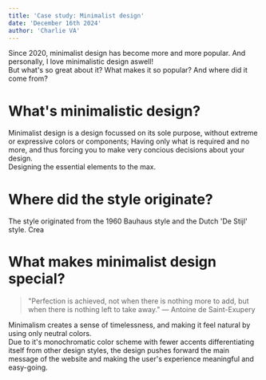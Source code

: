 ```yaml
---
title: 'Case study: Minimalist design'
date: 'December 16th 2024'
author: 'Charlie VA'
---
```


Since 2020, minimalist design has become more and more popular. And personally, I love minimalistic design aswell!  
But what's so great about it? What makes it so popular? And where did it come from?


# What's minimalistic design?  
Minimalist design is a design focussed on its sole purpose, without extreme or expressive colors or components; 
Having only what is required and no more, and thus forcing you to make very concious decisions about your design.  
Designing the essential elements to the max.  

# Where did the style originate?  
The style originated from the 1960 Bauhaus style and the Dutch 'De Stijl' style. Crea

# What makes minimalist design special?  


> "Perfection is achieved, not when there is nothing more to add, but when there is nothing left to take away." — Antoine de Saint-Exupery



Minimalism creates a sense of timelessness, and making it feel natural by using only neutral colors.  
Due to it's monochromatic color scheme with fewer accents differentiating itself from other design styles,
the design pushes forward the main message of the website and making the user's experience meaningful and easy-going.

